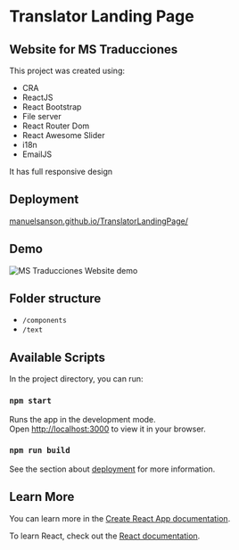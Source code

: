 # Translator Landing Page 
## Website for MS Traducciones

This project was created using:
- CRA
- ReactJS
- React Bootstrap
- File server
- React Router Dom
- React Awesome Slider
- i18n
- EmailJS

It has full responsive design

## Deployment

[manuelsanson.github.io/TranslatorLandingPage/](https://manuelsanson.github.io/TranslatorLandingPage/)

## Demo


![MS Traducciones Website demo](./public/demo/projectDemo.gif)


## Folder structure
- `/components`
- `/text`

## Available Scripts

In the project directory, you can run:

### `npm start`

Runs the app in the development mode.\
Open [http://localhost:3000](http://localhost:3000) to view it in your browser.

### `npm run build`

See the section about [deployment](https://facebook.github.io/create-react-app/docs/deployment) for more information.

## Learn More

You can learn more in the [Create React App documentation](https://facebook.github.io/create-react-app/docs/getting-started).

To learn React, check out the [React documentation](https://reactjs.org/).